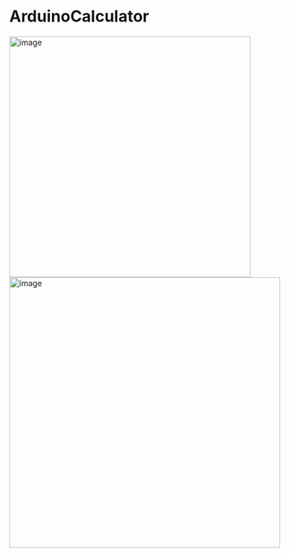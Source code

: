 # ArduinoCalculator

<img width="431" alt="image" src="https://user-images.githubusercontent.com/87431333/189530908-a093dba7-0c3b-4243-9d77-17a1120b60c4.png">


<img width="484" alt="image" src="https://user-images.githubusercontent.com/87431333/189530949-d65b5c8f-97b6-422d-bb7e-c192a7005282.png">
